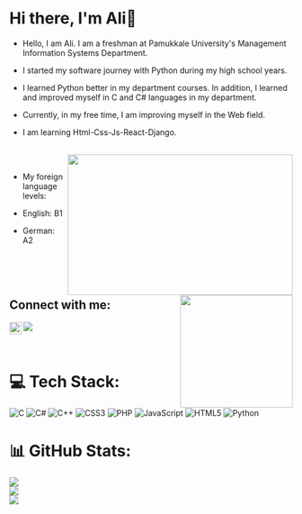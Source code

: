 # Hi there, I'm Ali👋

* Hello, I am Ali. I am a freshman at Pamukkale University's Management Information Systems Department.


* I started my software journey with Python during my high school years. 

* I learned Python better in my department courses. In addition, I learned and improved myself in C and C# languages ​​in my department.

* Currently, in my free time, I am improving myself in the Web field.
* I am learning Html-Css-Js-React-Django.
<br>
<img src="https://i.giphy.com/media/2IudUHdI075HL02Pkk/giphy.webp"  width="400" height="250" align="right" >
<br>

* My foreign language levels:

* English: B1
* German: A2

<br>

<img src="https://media4.giphy.com/media/v1.Y2lkPTc5MGI3NjExMmEzMzc3ZTNiZjY2MWI1MjJmMGY3OTM3NGRkNjc5ZTUzNjUyZGNlZSZjdD1n/2wgWwdQ05dAg64Dil6/giphy.gif"  width="200" height="200" align="right" >




<br>
<br>

## Connect with me:

[![](https://visitcount.itsvg.in/api?id=alisuntur&icon=0&color=0)](https://visitcount.itsvg.in)
[<img  width="22" src="https://unpkg.com/simple-icons@v4/icons/linkedin.svg" align="left" />][linkedin]

[linkedin]: https://www.linkedin.com/in/alisuntur 

<br> 


# 💻 Tech Stack:
![C](https://img.shields.io/badge/c-%2300599C.svg?style=for-the-badge&logo=c&logoColor=white) ![C#](https://img.shields.io/badge/c%23-%23239120.svg?style=for-the-badge&logo=c-sharp&logoColor=white) ![C++](https://img.shields.io/badge/c++-%2300599C.svg?style=for-the-badge&logo=c%2B%2B&logoColor=white) ![CSS3](https://img.shields.io/badge/css3-%231572B6.svg?style=for-the-badge&logo=css3&logoColor=white) ![PHP](https://img.shields.io/badge/php-%23777BB4.svg?style=for-the-badge&logo=php&logoColor=white) ![JavaScript](https://img.shields.io/badge/javascript-%23323330.svg?style=for-the-badge&logo=javascript&logoColor=%23F7DF1E) ![HTML5](https://img.shields.io/badge/html5-%23E34F26.svg?style=for-the-badge&logo=html5&logoColor=white) ![Python](https://img.shields.io/badge/python-3670A0?style=for-the-badge&logo=python&logoColor=ffdd54)
# 📊 GitHub Stats:
![](https://github-readme-stats.vercel.app/api?username=alisuntur&theme=algolia&hide_border=false&include_all_commits=true&count_private=true)<br/>
![](https://github-readme-streak-stats.herokuapp.com/?user=alisuntur&theme=algolia&hide_border=false)<br/>
![](https://github-readme-stats.vercel.app/api/top-langs/?username=alisuntur&theme=algolia&hide_border=false&include_all_commits=true&count_private=true&layout=compact)





